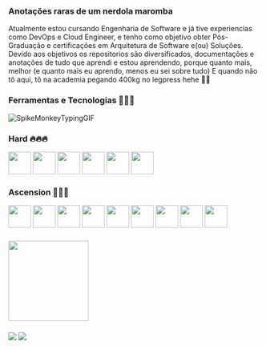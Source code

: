 ### Anotações raras de um nerdola maromba
Atualmente estou cursando Engenharia de Software e já tive experiencias como DevOps e Cloud Engineer, e tenho como objetivo obter Pós-Graduação e certificações em Arquitetura de Software e(ou) Soluções.
Devido aos objetivos os repositorios são diversificados, documentações e anotações de tudo que aprendi e estou aprendendo, porque quanto mais, melhor (e quanto mais eu aprendo, menos eu sei sobre tudo) 
E quando não tô aqui, tô na academia pegando 400kg no legpress hehe 💪🏻



### Ferramentas e Tecnologias 🧑🏻‍💻
![SpikeMonkeyTypingGIF](https://github.com/giovlucas/giovlucas/assets/104012843/5e76d513-3165-408c-9337-6dd7f9cb9b91)
### Hard 🔥🔥🔥
<div>
<img loading="lazy" src="https://cdn.jsdelivr.net/gh/devicons/devicon/icons/amazonwebservices/amazonwebservices-original.svg" width="45" height="45"/>          
<img loading="lazy" src="https://cdn.jsdelivr.net/gh/devicons/devicon/icons/terraform/terraform-original.svg" width="45" height="45"/>           
<img loading="lazy" src="https://cdn.jsdelivr.net/gh/devicons/devicon/icons/git/git-original.svg" width="45" height="45"/>                       
<img src="https://cdn.jsdelivr.net/gh/devicons/devicon/icons/docker/docker-original.svg" width="45" height="45"/>                        
<img loading="lazy" src="https://cdn.jsdelivr.net/gh/devicons/devicon/icons/kubernetes/kubernetes-plain.svg" width="45" height="45"/>
<img loading="lazy" <img src="https://cdn.jsdelivr.net/gh/devicons/devicon/icons/grafana/grafana-original.svg" width="45" height="45"/>
</div>

### Ascension 🚀🚀🚀
<div>
<img loading="lazy" src="https://cdn.jsdelivr.net/gh/devicons/devicon/icons/azure/azure-original.svg" width="45" height="45"/> 
<img loading="lazy" src="https://cdn.jsdelivr.net/gh/devicons/devicon/icons/googlecloud/googlecloud-original.svg" width="45" height="45"/> 
<img loading="lazy" src="https://cdn.jsdelivr.net/gh/devicons/devicon/icons/ansible/ansible-original.svg" width="45" height="45"/>      
<img loading="lazy" src="https://cdn.jsdelivr.net/gh/devicons/devicon/icons/mysql/mysql-original.svg" width="45" height="45"/>
<img loading="lazy" src="https://cdn.jsdelivr.net/gh/devicons/devicon/icons/microsoftsqlserver/microsoftsqlserver-plain.svg" width="45" height="45"/>
<img loading="lazy" src="https://cdn.jsdelivr.net/gh/devicons/devicon/icons/postgresql/postgresql-original.svg" width="45" height="45"/>
<img loading="lazy" src="https://cdn.jsdelivr.net/gh/devicons/devicon/icons/python/python-original.svg" width="45" height="45"/>
<img loading="lazy" src="https://cdn.jsdelivr.net/gh/devicons/devicon/icons/java/java-original.svg" width="45" height="45"/>
<img loading="lazy" src="https://cdn.jsdelivr.net/gh/devicons/devicon/icons/javascript/javascript-original.svg" width="45" height="45"/>
</div>


###


<div>
<img loading="lazy" height="160em" src="https://github-readme-stats.vercel.app/api/top-langs/?username=giovlucas&layout=compact&langs_count=7&theme=tokyonight"/>
</div>


###

          
<div>
<a href="https://github.com/giovlucas">
<a href="https://instagram.com/giovlucas" target="_blank"><img loading="lazy" src="https://img.shields.io/badge/-Instagram-%23E4405F?style=for-the-badge&logo=instagram&logoColor=white" target="_blank"></a>
<a href="https://www.linkedin.com/in/giovlucas" target="_blank"><img loading="lazy" src="https://img.shields.io/badge/-LinkedIn-%230077B5?style=for-the-badge&logo=linkedin&logoColor=white" target="_blank"></a>   
</div>
